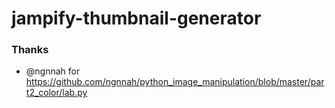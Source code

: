 # jampify-thumbnail-generator

### Thanks
- @ngnnah for https://github.com/ngnnah/python_image_manipulation/blob/master/part2_color/lab.py
